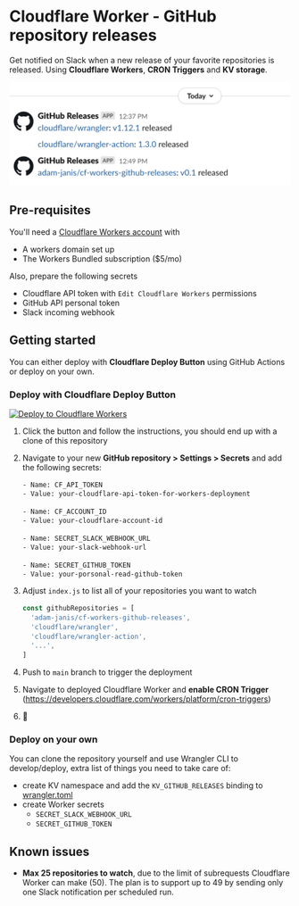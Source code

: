 # Cloudflare Worker - GitHub repository releases

Get notified on Slack when a new release of your favorite repositories is released.
Using **Cloudflare Workers**, **CRON Triggers** and **KV storage**.

![slack-screenshot.png](slack-screenshot.png)

## Pre-requisites

You'll need a [Cloudflare Workers account](https://dash.cloudflare.com/sign-up/workers) with

- A workers domain set up
- The Workers Bundled subscription (\$5/mo)

Also, prepare the following secrets

- Cloudflare API token with `Edit Cloudflare Workers` permissions
- GitHub API personal token
- Slack incoming webhook

## Getting started

You can either deploy with **Cloudflare Deploy Button** using GitHub Actions or deploy on your own.

### Deploy with Cloudflare Deploy Button

[![Deploy to Cloudflare Workers](https://deploy.workers.cloudflare.com/button?paid=true)](https://deploy.workers.cloudflare.com/?url=https://github.com/adam-janis/cf-workers-github-releases&paid=true)

1. Click the button and follow the instructions, you should end up with a clone of this repository
2. Navigate to your new **GitHub repository > Settings > Secrets** and add the following secrets:

   ```
   - Name: CF_API_TOKEN
   - Value: your-cloudflare-api-token-for-workers-deployment

   - Name: CF_ACCOUNT_ID
   - Value: your-cloudflare-account-id

   - Name: SECRET_SLACK_WEBHOOK_URL
   - Value: your-slack-webhook-url

   - Name: SECRET_GITHUB_TOKEN
   - Value: your-porsonal-read-github-token
   ```

3. Adjust `index.js` to list all of your repositories you want to watch
   ```javascript
   const githubRepositories = [
     'adam-janis/cf-workers-github-releases',
     'cloudflare/wrangler',
     'cloudflare/wrangler-action',
     '...',
   ]
   ```
4. Push to `main` branch to trigger the deployment
5. Navigate to deployed Cloudflare Worker and **enable CRON Trigger** (https://developers.cloudflare.com/workers/platform/cron-triggers)
6. 🎉

### Deploy on your own

You can clone the repository yourself and use Wrangler CLI to develop/deploy, extra list of things you need to take care of:

- create KV namespace and add the `KV_GITHUB_RELEASES` binding to [wrangler.toml](wrangler.toml)
- create Worker secrets
  - `SECRET_SLACK_WEBHOOK_URL`
  - `SECRET_GITHUB_TOKEN`

## Known issues

- **Max 25 repositories to watch**, due to the limit of subrequests Cloudflare Worker can make (50).
  The plan is to support up to 49 by sending only one Slack notification per scheduled run.
